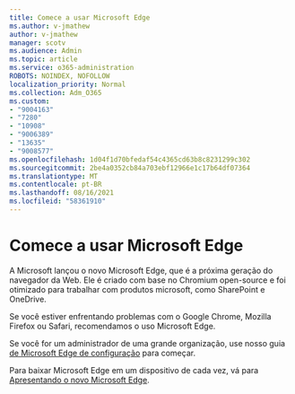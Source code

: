 ```yaml
---
title: Comece a usar Microsoft Edge
ms.author: v-jmathew
author: v-jmathew
manager: scotv
ms.audience: Admin
ms.topic: article
ms.service: o365-administration
ROBOTS: NOINDEX, NOFOLLOW
localization_priority: Normal
ms.collection: Adm_O365
ms.custom:
- "9004163"
- "7280"
- "10908"
- "9006389"
- "13635"
- "9008577"
ms.openlocfilehash: 1d04f1d70bfedaf54c4365cd63b8c8231299c302
ms.sourcegitcommit: 2be4a0352cb84a703ebf12966e1c17b64df07364
ms.translationtype: MT
ms.contentlocale: pt-BR
ms.lasthandoff: 08/16/2021
ms.locfileid: "58361910"
---
```

# <a name="start-using-microsoft-edge"></a>Comece a usar Microsoft Edge

A Microsoft lançou o novo Microsoft Edge, que é a próxima geração do navegador da Web. Ele é criado com base no Chromium open-source e foi otimizado para trabalhar com produtos microsoft, como SharePoint e OneDrive.

Se você estiver enfrentando problemas com o Google Chrome, Mozilla Firefox ou Safari, recomendamos o uso Microsoft Edge.

Se você for um administrador de uma grande organização, use nosso guia [de Microsoft Edge de configuração](https://go.microsoft.com/fwlink/?linkid=2142423) para começar.

Para baixar Microsoft Edge em um dispositivo de cada vez, vá para [Apresentando o novo Microsoft Edge](https://go.microsoft.com/fwlink/?linkid=2141049).
